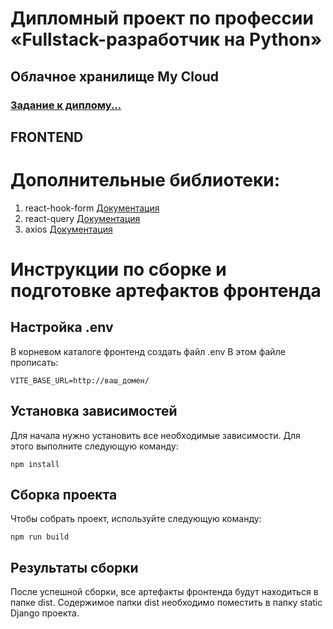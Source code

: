 # Дипломный проект по профессии «Fullstack-разработчик на Python»
## Облачное хранилище My Cloud
### [Задание к диплому...](https://github.com/netology-code/fpy-diplom/blob/main/README.md)
## FRONTEND
# Дополнительные библиотеки:
1. react-hook-form [Документация](https://react-hook-form.com/)
2. react-query [Документация](https://tanstack.com/query/latest/docs/framework/react/overview)
3. axios [Документация](https://axios-http.com/ru/docs/intro)

# Инструкции по сборке и подготовке артефактов фронтенда

## Настройка .env

В корневом каталоге фронтенд создать файл .env
В этом файле прописать:

```
VITE_BASE_URL=http://ваш_домен/
```

## Установка зависимостей
Для начала нужно установить все необходимые зависимости. Для этого выполните следующую команду:
```
npm install
```
## Сборка проекта
Чтобы собрать проект, используйте следующую команду:
```
npm run build
```
## Результаты сборки
После успешной сборки, все артефакты фронтенда будут находиться в папке dist. Содержимое папки dist необходимо поместить в папку static Django проекта.